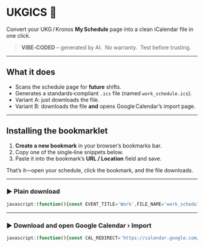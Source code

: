 # UKGICS 📅

Convert your UKG / Kronos **My Schedule** page into a clean iCalendar file in one click.

> **VIBE‑CODED** – generated by AI.  No warranty.  Test before trusting.

---

## What it does

- Scans the schedule page for **future** shifts.
- Generates a standards‑compliant `.ics` file (named `work_schedule.ics`).
- Variant A: just downloads the file.
- Variant B: downloads the file **and** opens Google Calendar’s import page.

---

## Installing the bookmarklet

1. **Create a new bookmark** in your browser’s bookmarks bar.
2. Copy one of the single‑line snippets below.
3. Paste it into the bookmark’s **URL / Location** field and save.

That’s it—open your schedule, click the bookmark, and the file downloads.

---

### ▶️ Plain download

```javascript
javascript:(function(){const EVENT_TITLE='Work',FILE_NAME='work_schedule';const pad=n=>String(n).padStart(2,'0'),utc=d=>`${d.getUTCFullYear()}${pad(d.getUTCMonth()+1)}${pad(d.getUTCDate())}T${pad(d.getUTCHours())}${pad(d.getUTCMinutes())}00Z`;const lines=['BEGIN:VCALENDAR','VERSION:2.0','CALSCALE:GREGORIAN','PRODID:-//work-schedule-ics//EN'];document.querySelectorAll('li[id^="myschedule-day_"]').forEach(li=>{const row=li.querySelector('.listEntity');if(!row||row.classList.contains('isToday'))return;const dt=row.querySelector('time')?.getAttribute('datetime');if(!dt)return;const day=new Date(dt);if(day<new Date())return;li.querySelectorAll('time.label').forEach(lbl=>{const m=lbl.textContent.match(/(\d{1,2}:\d{2} [AP]M)-(\d{1,2}:\d{2} [AP]M)/);if(!m)return;const[s,e]=m.slice(1),start=new Date(`${day.toDateString()} ${s}`),end=new Date(`${day.toDateString()} ${e}`);lines.push('BEGIN:VEVENT',`UID:${Date.now()}-${Math.random().toString(36).slice(2)}@local`,`DTSTAMP:${utc(new Date())}`,`SUMMARY:${EVENT_TITLE}`,`DESCRIPTION:${lbl.textContent.trim().replace(/,/g,'\\,')}`,`DTSTART:${utc(start)}`,`DTEND:${utc(end)}`,'END:VEVENT');});});if(lines.length===4){alert('No upcoming shifts found.');return;}lines.push('END:VCALENDAR');const blob=new Blob([lines.join('\r\n')+'\r\n'],{type:'text/calendar;charset=utf-8'}),a=document.createElement('a');a.href=URL.createObjectURL(blob);a.download=`${FILE_NAME}.ics`;a.click();})();
```

---

### ▶️ Download **and** open Google Calendar › Import

```javascript
javascript:(function(){const CAL_REDIRECT='https://calendar.google.com/calendar/u/0/r/settings/export',EVENT_TITLE='Work',FILE_NAME='work_schedule';const pad=n=>String(n).padStart(2,'0'),utc=d=>`${d.getUTCFullYear()}${pad(d.getUTCMonth()+1)}${pad(d.getUTCDate())}T${pad(d.getUTCHours())}${pad(d.getUTCMinutes())}00Z`;const lines=['BEGIN:VCALENDAR','VERSION:2.0','CALSCALE:GREGORIAN','PRODID:-//work-schedule-ics//EN'];document.querySelectorAll('li[id^="myschedule-day_"]').forEach(li=>{const row=li.querySelector('.listEntity');if(!row||row.classList.contains('isToday'))return;const dt=row.querySelector('time')?.getAttribute('datetime');if(!dt)return;const day=new Date(dt);if(day<new Date())return;li.querySelectorAll('time.label').forEach(lbl=>{const m=lbl.textContent.match(/(\d{1,2}:\d{2} [AP]M)-(\d{1,2}:\d{2} [AP]M)/);if(!m)return;const[s,e]=m.slice(1),start=new Date(`${day.toDateString()} ${s}`),end=new Date(`${day.toDateString()} ${e}`);lines.push('BEGIN:VEVENT',`UID:${Date.now()}-${Math.random().toString(36).slice(2)}@local`,`DTSTAMP:${utc(new Date())}`,`SUMMARY:${EVENT_TITLE}`,`DESCRIPTION:${lbl.textContent.trim().replace(/,/g,'\\,')}`,`DTSTART:${utc(start)}`,`DTEND:${utc(end)}`,'END:VEVENT');});});if(lines.length===4){alert('No upcoming shifts found.');return;}lines.push('END:VCALENDAR');const blob=new Blob([lines.join('\r\n')+'\r\n'],{type:'text/calendar;charset=utf-8'}),a=document.createElement('a');a.href=URL.createObjectURL(blob);a.download=`${FILE_NAME}.ics`;a.click();window.open(CAL_REDIRECT,'_blank');})();
```